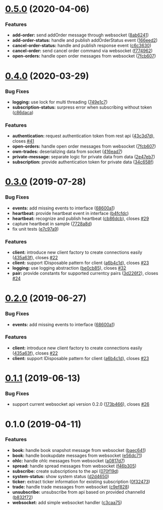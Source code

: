 # [0.5.0](https://github.com/m4cx/kraken-wsapi-dotnet/compare/0.4.0...0.5.0) (2020-04-06)

### Features

* **add-order:** send addOrder message through websocket ([8ab6241](https://github.com/m4cx/kraken-wsapi-dotnet/commit/8ab6241))
* **add-order-status:** handle and publish addOrderStatus event ([166eed2](https://github.com/m4cx/kraken-wsapi-dotnet/commit/166eed2))
* **cancel-order-status:** handle and publish response event ([c6c3630](https://github.com/m4cx/kraken-wsapi-dotnet/commit/c6c3630))
* **cancel-order:** send cancel order command via websocket ([f774962](https://github.com/m4cx/kraken-wsapi-dotnet/commit/f774962))
* **open-orders:** handle open order messages from websocket ([7fcb607](https://github.com/m4cx/kraken-wsapi-dotnet/commit/7fcb607))


# [0.4.0](https://github.com/m4cx/kraken-wsapi-dotnet/compare/0.3.0...0.4.0) (2020-03-29)

### Bug Fixes

* **logging:** use lock for multi threading ([749e1c7](https://github.com/m4cx/kraken-wsapi-dotnet/commit/749e1c7))
* **subscription-status:** surpress error when subscribing without token ([c86daca](https://github.com/m4cx/kraken-wsapi-dotnet/commit/c86daca))


### Features

* **authentication:** request authentication token from rest api ([43c3d7d](https://github.com/m4cx/kraken-wsapi-dotnet/commit/43c3d7d)), closes [#41](https://github.com/m4cx/kraken-wsapi-dotnet/issues/41)
* **open-orders:** handle open order messages from websocket ([7fcb607](https://github.com/m4cx/kraken-wsapi-dotnet/commit/7fcb607))
* **own-trades:** deserializing data from socket ([416ead7](https://github.com/m4cx/kraken-wsapi-dotnet/commit/416ead7))
* **private-message:** separate logic for private data from data ([2e47eb7](https://github.com/m4cx/kraken-wsapi-dotnet/commit/2e47eb7))
* **subscription:** provide authentication token for private data ([34c658f](https://github.com/m4cx/kraken-wsapi-dotnet/commit/34c658f))


# [0.3.0](https://github.com/m4cx/kraken-wsapi-dotnet/releases/tag/0.3.0) (2019-07-28)

### Bug Fixes

* **events:** add missing events to interface ([68600a1](https://github.com/m4cx/kraken-wsapi-dotnet/commit/68600a1))
* **heartbeat:** provide heartbeat event in interface ([b4fcfdc](https://github.com/m4cx/kraken-wsapi-dotnet/commit/b4fcfdc))
* **heartbeat:** recognize and publish heartbeat ([cb86dcb](https://github.com/m4cx/kraken-wsapi-dotnet/commit/cb86dcb)), closes [#29](https://github.com/m4cx/kraken-wsapi-dotnet/issues/29)
* capture heartbeat in sample ([7728a8d](https://github.com/m4cx/kraken-wsapi-dotnet/commit/7728a8d))
* fix unit tests ([e7c97a9](https://github.com/m4cx/kraken-wsapi-dotnet/commit/e7c97a9))


### Features

* **client:** introduce new client factory to create connections easily ([435a63f](https://github.com/m4cx/kraken-wsapi-dotnet/commit/435a63f)), closes [#22](https://github.com/m4cx/kraken-wsapi-dotnet/issues/22)
* **client:** support IDisposable pattern for client ([a6b4c1d](https://github.com/m4cx/kraken-wsapi-dotnet/commit/a6b4c1d)), closes [#23](https://github.com/m4cx/kraken-wsapi-dotnet/issues/23)
* **logging:** use logging abstraction ([be0cb85](https://github.com/m4cx/kraken-wsapi-dotnet/commit/be0cb85)), closes [#32](https://github.com/m4cx/kraken-wsapi-dotnet/issues/32)
* **pair:** provide constants for supported currentcy pairs ([3d226f2](https://github.com/m4cx/kraken-wsapi-dotnet/commit/3d226f2)), closes [#24](https://github.com/m4cx/kraken-wsapi-dotnet/issues/24)



# [0.2.0](https://github.com/m4cx/kraken-wsapi-dotnet/releases/tag/0.2.0) (2019-06-27)


### Bug Fixes

* **events:** add missing events to interface ([68600a1](https://github.com/m4cx/kraken-wsapi-dotnet/commit/68600a1))


### Features

* **client:** introduce new client factory to create connections easily ([435a63f](https://github.com/m4cx/kraken-wsapi-dotnet/commit/435a63f)), closes [#22](https://github.com/m4cx/kraken-wsapi-dotnet/issues/22)
* **client:** support IDisposable pattern for client ([a6b4c1d](https://github.com/m4cx/kraken-wsapi-dotnet/commit/a6b4c1d)), closes [#23](https://github.com/m4cx/kraken-wsapi-dotnet/issues/23)



# [0.1.1](https://github.com/m4cx/kraken-wsapi-dotnet/releases/tag/0.1.1) (2019-06-13)


### Bug Fixes

* support current websocket api version 0.2.0 ([173b466](https://github.com/m4cx/kraken-wsapi-dotnet/commit/173b466)), closes [#26](https://github.com/m4cx/kraken-wsapi-dotnet/issues/26)


# 0.1.0 (2019-04-11)

### Features

* **book:** handle book snapshot message from websocket ([baec641](https://github.com/m4cx/kraken-wsapi-dotnet/commit/baec641))
* **book:** handle bookupdate messages from websocket ([e56dc71](https://github.com/m4cx/kraken-wsapi-dotnet/commit/e56dc71))
* **ohlc:** handle ohlc messages from websocket ([a0817d7](https://github.com/m4cx/kraken-wsapi-dotnet/commit/a0817d7))
* **spread:** handle spread messages from websocket ([f46b305](https://github.com/m4cx/kraken-wsapi-dotnet/commit/f46b305))
* **subscribe:** create subscriptions to the api ([070f19d](https://github.com/m4cx/kraken-wsapi-dotnet/commit/070f19d))
* **system-status:** show system status ([d2d4650](https://github.com/m4cx/kraken-wsapi-dotnet/commit/d2d4650))
* **ticker:** extract ticker information for existing subscription ([0f32473](https://github.com/m4cx/kraken-wsapi-dotnet/commit/0f32473))
* **trade:** handle trade messages from websocket ([c9ef828](https://github.com/m4cx/kraken-wsapi-dotnet/commit/c9ef828))
* **unsubscribe:** unsubscribe from api based on provided channelId ([b832f72](https://github.com/m4cx/kraken-wsapi-dotnet/commit/b832f72))
* **websocket:** add simple websocket handler ([c3caa75](https://github.com/m4cx/kraken-wsapi-dotnet/commit/c3caa75))
